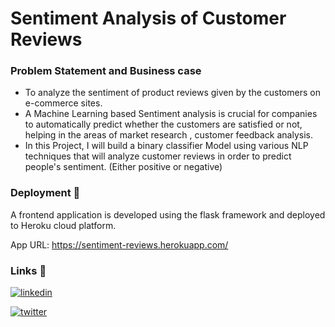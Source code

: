# Sentiment Analysis of Customer Reviews

### Problem Statement and Business case
* To analyze the sentiment of product reviews given by the customers on e-commerce sites.
* A Machine Learning based Sentiment analysis is crucial for companies to automatically predict whether the customers are satisfied or not, helping in the areas of market research , customer feedback analysis.
* In this Project, I will build a binary classifier Model using various NLP techniques that will analyze customer reviews in order to predict people's sentiment. (Either positive or negative)

### Deployment 🚀
A frontend application is developed using the flask framework and deployed to Heroku cloud platform.

App URL: https://sentiment-reviews.herokuapp.com/

### Links 🔗

[![linkedin](https://img.shields.io/badge/linkedin-0A66C2?style=for-the-badge&logo=linkedin&logoColor=white)](https://www.linkedin.com/in/imsaw)

[![twitter](https://img.shields.io/badge/twitter-1DA1F2?style=for-the-badge&logo=twitter&logoColor=white)](https://twitter.com/im_SsAaWw)
